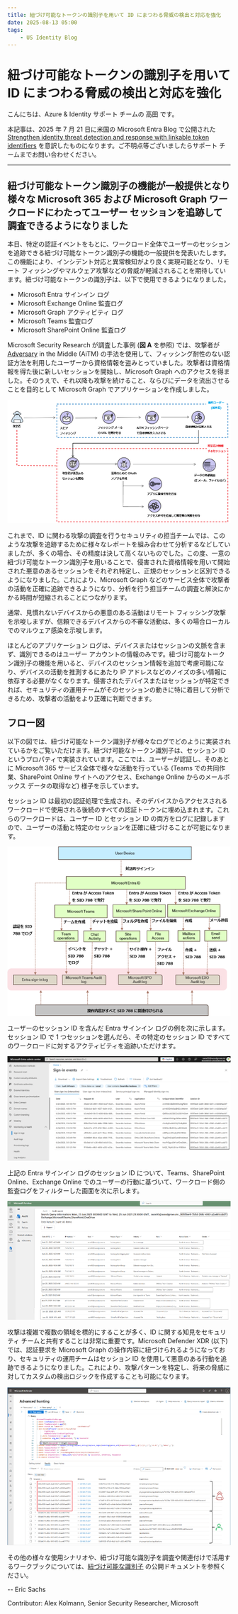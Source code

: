 ```yaml
---
title: 紐づけ可能なトークンの識別子を用いて ID にまつわる脅威の検出と対応を強化
date: 2025-08-13 05:00
tags:
    - US Identity Blog
---
```


# 紐づけ可能なトークンの識別子を用いて ID にまつわる脅威の検出と対応を強化

こんにちは、Azure & Identity サポート チームの 高田 です。

本記事は、2025 年 7 月 21 日に米国の Microsoft Entra Blog で公開された [Strengthen identity threat detection and response with linkable token identifiers](https://techcommunity.microsoft.com/blog/microsoft-entra-blog/strengthen-identity-threat-detection-and-response-with-linkable-token-identifier/4434615) を意訳したものになります。ご不明点等ございましたらサポート チームまでお問い合わせください。

----

## 紐づけ可能なトークン識別子の機能が一般提供となり様々な Microsoft 365 および Microsoft Graph ワークロードにわたってユーザー セッションを追跡して調査できるようになりました

本日、特定の認証イベントをもとに、ワークロード全体でユーザーのセッションを追跡できる紐づけ可能なトークン識別子の機能の一般提供を発表いたします。この機能により、インシデント対応と異常検知がより良く実現可能となり、リモート フィッシングやマルウェア攻撃などの脅威が軽減されることを期待しています。紐づけ可能なトークンの識別子は、以下で使用できるようになりました。

- Microsoft Entra サインイン ログ
- Microsoft Exchange Online 監査ログ
- Microsoft Graph アクティビティ ログ
- Microsoft Teams 監査ログ
- Microsoft SharePoint Online 監査ログ

Microsoft Security Research が調査した事例 (**図 A** を参照) では、攻撃者が [Adversary](https://jpazureid.github.io/blog/azure-active-directory/defeating-adversary-in-the-middle-phishing-attacks/) in the Middle (AiTM) の手法を使用して、フィッシング耐性のない認証方法を利用したユーザーから資格情報を盗みとっていました。攻撃者は資格情報を得た後に新しいセッションを開始し、Microsoft Graph へのアクセスを得ました。そのうえで、それ以降も攻撃を続けること、ならびにデータを流出させることを目的として Microsoft Graph でアプリケーションを作成しました。

![図 A: AiTM 攻撃の流れ](./strengthen-identity-threat-detection-and-response-with-linkable-token-identifier/pic1.png)

これまで、ID に関わる攻撃の調査を行うセキュリティの担当チームでは、このような攻撃を追跡するために様々なレポートを組み合わせて分析するなどしていましたが、多くの場合、その精度は決して高くないものでした。この度、一意の紐づけ可能なトークン識別子を用いることで、侵害された資格情報を用いて開始された悪意のあるセッションをそれぞれ特定し、正規のセッションと区別できるようになりました。これにより、Microsoft Graph などのサービス全体で攻撃者の活動を正確に追跡できるようになり、分析を行う担当チームの調査と解決にかかる時間が短縮されることにつながります。

通常、見慣れないデバイスからの悪意のある活動はリモート フィッシング攻撃を示唆しますが、信頼できるデバイスからの不審な活動は、多くの場合ローカルでのマルウェア感染を示唆します。

ほとんどのアプリケーション ログは、デバイスまたはセッションの文脈を含まず、識別できるのはユーザー アカウントの情報のみです。紐づけ可能なトークン識別子の機能を用いると、デバイスのセッション情報を追加で考慮可能になり、デバイスの活動を推測するにあたり IP アドレスなどのノイズの多い情報に依存する必要がなくなります。侵害されたデバイスまたはセッションが特定できれば、セキュリティの運用チームがそのセッションの動きに特に着目して分析できるため、攻撃者の活動をより正確に判断できます。

## フロー図

以下の図では、紐づけ可能なトークン識別子が様々なログでどのように実装されているかをご覧いただけます。紐づけ可能なトークン識別子は、セッション ID というプロパティで実装されています。ここでは、ユーザーが認証し、そのあとに Microsoft 365 サービス全体で様々な活動を行っている (Teams での共同作業、SharePoint Online サイトへのアクセス、Exchange Online からのメールボックス データの取得など) 様子を示しています。

セッション ID は最初の認証処理で生成され、そのデバイスからアクセスされるワークロードで使用される後続のすべての認証トークンに埋め込まれます。これらのワークロードは、ユーザー ID とセッション ID の両方をログに記録しますので、ユーザーの活動と特定のセッションを正確に紐づけることが可能になります。

![紐づけ可能なトークン識別子は様々なログで Session ID として実装](./strengthen-identity-threat-detection-and-response-with-linkable-token-identifier/pic2.png)

ユーザーのセッション ID を含んだ Entra サインイン ログの例を次に示します。セッション ID で 1 つセッションを選んだら、その特定のセッション ID ですべてのワークロードに対するアクティビティを追跡いただけます。

![ユーザーのセッション ID を含む Entra ID サインインログの例](./strengthen-identity-threat-detection-and-response-with-linkable-token-identifier/pic3.png)

上記の Entra サインイン ログのセッション ID について、Teams、SharePoint Online、Exchange Online でのユーザーの行動に基づいて、ワークロード側の監査ログをフィルターした画面を次に示します。

![ユーザーの行動に基づいて生成されたワークロード側の監査ログをフィルターした画面](./strengthen-identity-threat-detection-and-response-with-linkable-token-identifier/pic4.png)

攻撃は複雑で複数の領域を標的にすることが多く、ID に関する知見をセキュリティ チームと共有することは非常に重要です。Microsoft Defender XDR (以下) では、認証要求を Microsoft Graph の操作内容に紐づけられるようになっており、セキュリティの運用チームはセッション ID を使用して悪意のある行動を追跡できるようになりました。これにより、攻撃パターンを特定し、将来の脅威に対してカスタムの検出ロジックを作成することも可能になります。

![Microsoft Defender XDR で認証要求を Microsoft Graph の操作内容と紐づけ](./strengthen-identity-threat-detection-and-response-with-linkable-token-identifier/pic5.png)

その他の様々な使用シナリオや、紐づけ可能な識別子を調査や関連付けで活用するワークブックについては、[紐づけ可能な識別子](https://learn.microsoft.com/ja-jp/entra/identity/authentication/how-to-authentication-track-linkable-identifiers#linkable-identifiers-in-microsoft-teams-audit-logs) の公開ドキュメントを参照ください。

-- Eric Sachs

Contributor: Alex Kolmann, Senior Security Researcher, Microsoft


